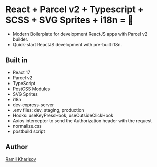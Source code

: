# React + Parcel v2 + Typescript + SCSS + SVG Sprites + i18n = 🚀

- Modern Boilerplate for development ReactJS apps with Parcel v2 builder.
- Quick-start ReactJS development with pre-built i18n.

## Built in
- React 17
- Parcel v2
- TypeScript
- PostCSS Modules
- SVG Sprites
- i18n
- dev-express-server
- .env files: dev, staging, production
- Hooks: useKeyPressHook, useOutsideClickHook
- Axios interceptor to send the Authorization header with the request
- normalize.css
- postbuild script

## Author
[Ramil Kharisov](https://github.com/xfo)